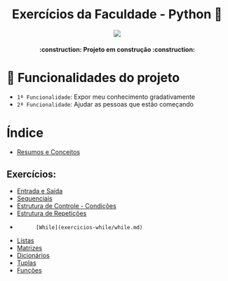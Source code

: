 <h1 align="center" >Exercícios da Faculdade - Python 🐍</h1>

<p align="center">
<img src="http://img.shields.io/static/v1?label=STATUS&message=EM%20DESENVOLVIMENTO&color=GREEN&style=for-the-badge"/>
</p>

<h4 align="center"> 
    :construction:  Projeto em construção  :construction:
</h4>

# :hammer: Funcionalidades do projeto

- `1ª Funcionalidade`: Expor meu conhecimento gradativamente
- `2ª Funcionalidade`: Ajudar as pessoas que estão começando


# Índice 

* [Resumos e Conceitos](Resumos-e-Conceitos.md)


## Exercícios:

* [Entrada e Saída](#Entrada-e-Saída)
* [Sequenciais](#Sequenciais)
* [Estrutura de Controle - Condições](#Estrutura-de-Controle---Condições)
* [Estrutura de Repetições](#Estrutura-de-Repetições)
*           [While](exercicios-while/while.md)  
* [Listas](#Listas)
* [Matrizes](#Matrizes)
* [Dicionários](#Dicionarios)
* [Tuplas](#Tuplas)
* [Funções](#Funcoes)
